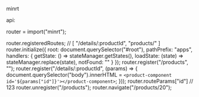 minrt

api:

router = import("minrt");

router.registeredRoutes; // [ "/details/:productId", "products/" ]
router.initialize({
    root: document.querySelector("#root"),
    pathPrefix: "apps",
    handlers: {
        getState: () => stateManager.getStates(),
        loadState: (state) => stateManager.replace(state),
        notFound: "<not-found></not-found>"
    }
});
router.register("/products", "<app-component id='123'></app-component>");
router.register("/details/:productId", (params) => {
    document.querySelector("body").innerHTML = `<product-component id='${params["id"]}'></product-component>`;
}));
router.routeParams["id"] // 123
router.unregister("/products");
router.navigate("/products/20");
